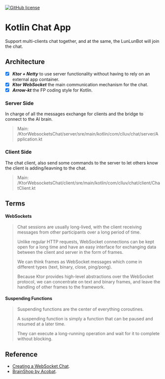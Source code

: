 [![GitHub license](https://img.shields.io/badge/license-Apache%20License%202.0-blue.svg?style=flat)](https://www.apache.org/licenses/LICENSE-2.0)

# Kotlin Chat App
Support multi-clients chat together, and at the same, the LunLunBot will join the chat.

## Architecture
- [x] ***Ktor + Netty*** to use server functionality without having to rely on an external app container.
- [x] ***Ktor WebSocket*** the main communication mechanism for the chat.
- [x] ***Arrow-kt*** the FP coding style for Kotlin.
### Server Side
In charge of all the messages exchange for clients and the bridge to connect to the AI brain. 
> Main: /KtorWebsocketsChat/server/sre/main/kotlin/com/clluv/chat/server/Application.kt

### Client Side
The chat client, also send some commands to the server to let others know the client is adding/leavning to the chat.
> Main: /KtorWebsocketsChat/client/sre/main/kotlin/com/clluv/chat/client/ChatClient.kt


## Terms
#### WebSockets
>Chat sessions are usually long-lived, with the client receiving messages from other participants over a long period of time.
> 
>Unlike regular HTTP requests, WebSocket connections can be kept open for a long time and have an easy interface for exchanging data between the client and server in the form of frames.
>
>We can think frames as WebSocket messages which come in different types (text, binary, close, ping/pong).
>
>Because Ktor provides high-level abstractions over the WebSocket protocol, we can concentrate on text and binary frames, and leave the handling of other frames to the framework.
#### Suspending Functions
>Suspending functions are the center of everything coroutines.
>
>A suspending function is simply a function that can be paused and resumed at a later time. 
> 
>They can execute a long-running operation and wait for it to complete without blocking.

## Reference
- [Creating a WebSocket Chat](https://ktor.io/docs/creating-web-socket-chat.html).
- [BrainShop by Acobat](https://brainshop.ai/). 

